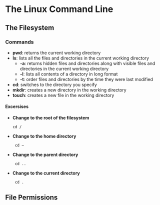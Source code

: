 # The Linux Command Line

## The Filesystem
### Commands
  - **pwd**: returns the current working directory
  - **ls**: lists all the files and directories in the current working directory
      - **-a**: returns hidden files and directories along with visible files and directories in the current working directory
      - **-l**: lists all contents of a directory in long format
      - **-t**: order files and directories by the time they were last modified
  - **cd**: switches to the directory you specify
  - **mkdir**: creates a new directory in the working directory
  - **touch**: creates a new file in the working directory
  
#### Excersises
  - **Change to the root of the filesystem**
    
        cd /
    
 - **Change to the home directory**
 
        cd ~
    
 - **Change to the parent directory**
      
        cd ..
     
 - **Change to the current directory**
      
        cd .
      
 ## File Permissions
